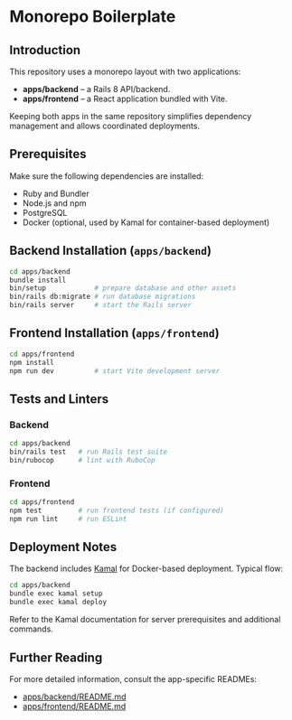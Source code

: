 # Monorepo Boilerplate

## Introduction

This repository uses a monorepo layout with two applications:

- **apps/backend** – a Rails 8 API/backend.
- **apps/frontend** – a React application bundled with Vite.

Keeping both apps in the same repository simplifies dependency management and allows coordinated deployments.

## Prerequisites

Make sure the following dependencies are installed:

- Ruby and Bundler
- Node.js and npm
- PostgreSQL
- Docker (optional, used by Kamal for container-based deployment)

## Backend Installation (`apps/backend`)

```bash
cd apps/backend
bundle install
bin/setup            # prepare database and other assets
bin/rails db:migrate # run database migrations
bin/rails server     # start the Rails server
```

## Frontend Installation (`apps/frontend`)

```bash
cd apps/frontend
npm install
npm run dev          # start Vite development server
```

## Tests and Linters

### Backend

```bash
cd apps/backend
bin/rails test   # run Rails test suite
bin/rubocop      # lint with RuboCop
```

### Frontend

```bash
cd apps/frontend
npm test         # run frontend tests (if configured)
npm run lint     # run ESLint
```

## Deployment Notes

The backend includes [Kamal](https://github.com/basecamp/kamal) for Docker-based deployment.
Typical flow:

```bash
cd apps/backend
bundle exec kamal setup
bundle exec kamal deploy
```

Refer to the Kamal documentation for server prerequisites and additional commands.

## Further Reading

For more detailed information, consult the app-specific READMEs:

- [apps/backend/README.md](apps/backend/README.md)
- [apps/frontend/README.md](apps/frontend/README.md)

